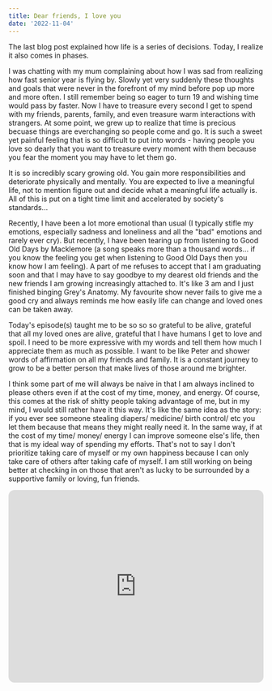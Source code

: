 ```yaml
---
title: Dear friends, I love you
date: '2022-11-04'
---
```


The last blog post explained how life is a series of decisions. Today, I realize it also comes in phases.


I was chatting with my mum complaining about how I was sad from realizing how fast senior year is flying by. Slowly yet very suddenly these thoughts and goals that were never in the forefront of my mind before pop up more and more often. I still remember being so eager to turn 19 and wishing time would pass by faster. Now I have to treasure every second I get to spend with my friends, parents, family, and even treasure warm interactions with strangers. At some point, we grew up to realize that time is precious becuase things are everchanging so people come and go. It is such a sweet yet painful feeling that is so difficult to put into words - having people you love so dearly that you want to treasure every moment with them because you fear the moment you may have to let them go. 

It is so incredibly scary growing old. You gain more responsibilities and deteriorate physically and mentally. You are expected to live a meaningful life, not to mention figure out and decide what a meaningful life actually is. All of this is put on a tight time limit and accelerated by society's standards... 

Recently, I have been a lot more emotional than usual (I typically stifle my emotions, especially sadness and loneliness and all the "bad" emotions and rarely ever cry). But recently, I have been tearing up from listening to Good Old Days by Macklemore (a song speaks more than a thousand words... if you know the feeling you get when listening to Good Old Days then you know how I am feeling). A part of me refuses to accept that I am graduating soon and that I may have to say goodbye to my dearest old friends and the new friends I am growing increasingly attached to. It's like 3 am and I just finished binging Grey's Anatomy. My favourite show never fails to give me a good cry and always reminds me how easily life can change and loved ones can be taken away. 

Today's episode(s) taught me to be so so so grateful to be alive, grateful that all my loved ones are alive, grateful that I have humans I get to love and spoil. I need to be more expressive with my words and tell them how much I appreciate them as much as possible. I want to be like Peter and shower words of affirmation on all my friends and family. It is a constant journey to grow to be a better person that make lives of those around me brighter.  

I think some part of me will always be naive in that I am always inclined to please others even if at the cost of my time, money, and energy. Of course, this comes at the risk of shitty people taking advantage of me, but in my mind, I would still rather have it this way. It's like the same idea as the story: if you ever see someone stealing diapers/ medicine/ birth control/ etc you let them because that means they might really need it. In the same way, if at the cost of my time/ money/ energy I can improve someone else's life, then that is my ideal way of spending my efforts. That's not to say I don't prioritize taking care of myself or my own happiness because I can only take care of others after taking cafe of myself. I am still working on being better at checking in on those that aren't as lucky to be surrounded by a supportive family or loving, fun friends. 

<iframe style="border-radius:12px" src="https://open.spotify.com/embed/playlist/29Yv6wQ7PHSpcQpSepbcct?utm_source=generator" width="100%" height="380" frameBorder="0" allowfullscreen="" allow="autoplay; clipboard-write; encrypted-media; fullscreen; picture-in-picture" loading="lazy"></iframe>
